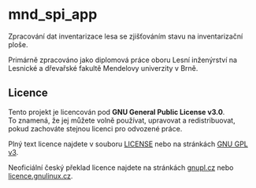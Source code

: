 # mnd_spi_app

Zpracování dat inventarizace lesa se zjišťováním stavu na inventarizační ploše.

Primárně zpracováno jako diplomová práce oboru Lesní inženýrství na Lesnické a dřevařské fakultě Mendelovy univerzity v Brně.

## Licence

Tento projekt je licencován pod **GNU General Public License v3.0**.  
To znamená, že jej můžete volně používat, upravovat a redistribuovat, pokud zachováte stejnou licenci pro odvozené práce.

Plný text licence najdete v souboru [LICENSE](LICENSE) nebo na stránkách [GNU GPL v3](https://www.gnu.org/licenses/gpl-3.0.html).

Neoficiální český překlad licence najdete na stránkách [gnupl.cz](http://www.gnugpl.cz/v3/) nebo [licence.gnulinux.cz](http://licence.gnulinux.cz/gpl-v3).
